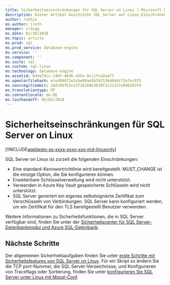 ```yaml
---
title: Sicherheitseinschränkungen für SQL Server on Linux | Microsoft Docs
description: Dieser Artikel beschreibt SQL Server auf Linux-Einschränkungen.
author: rothja
ms.author: jroth
manager: craigg
ms.date: 01/30/2018
ms.topic: article
ms.prod: sql
ms.prod_service: database-engine
ms.service: ''
ms.component: ''
ms.suite: sql
ms.custom: sql-linux
ms.technology: database-engine
ms.assetid: 64da74cc-14bf-4636-a55e-8cc1fce2aaff
ms.openlocfilehash: eced04672e3cbe89ae5bf62536d64dc72e7ec975
ms.sourcegitcommit: 2ddc0bfb3ce2f2b160e3638f1c2c237a898263f4
ms.translationtype: MT
ms.contentlocale: de-DE
ms.lasthandoff: 05/03/2018
---
```

# <a name="security-limitations-for-sql-server-on-linux"></a>Sicherheitseinschränkungen für SQL Server on Linux

[!INCLUDE[appliesto-ss-xxxx-xxxx-xxx-md-linuxonly](../includes/appliesto-ss-xxxx-xxxx-xxx-md-linuxonly.md)]

SQL Server on Linux ist zurzeit die folgenden Einschränkungen:

* Eine standard-Kennwortrichtlinie wird bereitgestellt. MUST_CHANGE ist die einzige Option, die Sie konfigurieren können.  
* Erweiterbare Schlüsselverwaltung wird nicht unterstützt. 
* Verwenden in Azure Key Vault gespeicherte Schlüsseln wird nicht unterstützt.
* SQL Server generiert ein eigenes selbstsignierte Zertifikat zum Verschlüsseln von Verbindungen. SQL Server kann konfiguriert werden, um ein Zertifikat für den TLS bereitgestellt Benutzer verwenden. 

Weitere Informationen zu Sicherheitsfunktionen, die in SQL Server verfügbar sind, finden Sie unter der [Sicherheitscenter für SQL Server-Datenbankmodul und Azure SQL-Datenbank](../relational-databases/security/security-center-for-sql-server-database-engine-and-azure-sql-database.md).

## <a name="next-steps"></a>Nächste Schritte

Der allgemeinen Sicherheitsaufgaben finden Sie unter [erste Schritte mit Sicherheitsfeatures von SQL Server on Linux](sql-server-linux-security-get-started.md). Für ein Skript so ändern Sie die TCP port-Nummer, die SQL Server-Verzeichnisse, und Konfigurieren von Traceflags oder Sortierung, finden Sie unter [konfigurieren Sie SQL Server unter Linux mit Mssql-Conf](sql-server-linux-configure-mssql-conf.md).
